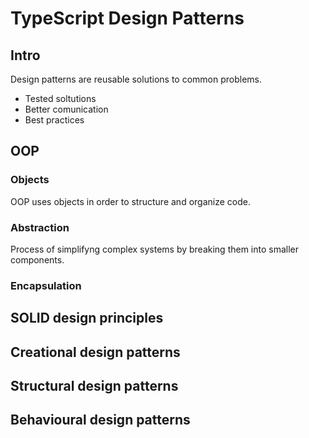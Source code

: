 # TypeScript Design Patterns

## Intro

Design patterns are reusable solutions to common problems.

- Tested soltutions
- Better comunication
- Best practices

## OOP

### Objects

OOP uses objects in order to structure and organize code.

### Abstraction

Process of simplifyng complex systems by breaking them into smaller components. 

### Encapsulation

### 

## SOLID design principles

## Creational design patterns

## Structural design patterns

## Behavioural design patterns